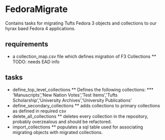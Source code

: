 # FedoraMigrate

Contains tasks for migrating Tufts Fedora 3 objects and collections to our hyrax baed Fedora 4 applications.

## requirements

* a collection_map.csv file which defines migration of F3 Collections
** TODO: needs EAD info

## tasks

* define_top_level_collections
** Defines the following collections:
*** 'Manuscripts','New Nation Votes','Test Items','Tufts Scholarship','University Archives','University Publications'
* define_secondary_collections
** adds collections to primary collections as defined in required csv
* delete_all_collections
** deletes every collection in the repository, probably overzealous and should be refactored.
* import_collections
** populates a sql table used for associating migrating objects with migrated collections.
